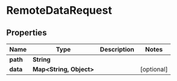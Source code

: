 

# RemoteDataRequest


## Properties

Name | Type | Description | Notes
------------ | ------------- | ------------- | -------------
**path** | **String** |  | 
**data** | **Map&lt;String, Object&gt;** |  |  [optional]



